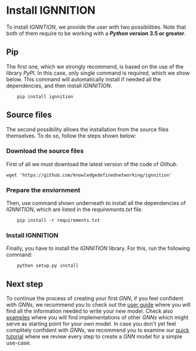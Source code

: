 # Install IGNNITION
To install *IGNNTION*, we provide the user with two possibilities. Note that both of them require to be working with a ***Python* version 3.5 or greater**.

## Pip
The first one, which we strongly recommend, is based on the use of the library *PyPI*. In this case, only single command is required, which we show below. This command will automatically install if needed all the dependencies, and then install *IGNNITION*.

```
    pip install ignnition
```

## Source files
The second possibility allows the installation from the source files themselves. To do so, follow the steps shown below:

### Download the source files
First of all we must download the latest version of the code of *Github*.

```
wget 'https://github.com/knowledgedefinednetworking/ignnition'
```

### Prepare the enviornment
Then, use command shown underneath to install all the dependencies of *IGNNITION*, which are listed in the *requirements.txt* file.

```
    pip install -r requirements.txt
```

### Install IGNNITION
Finally, you have to install the *IGNNITION* library. For this, run the following command:

```
    python setup.py install
```

## Next step
To continue the process of creating your first *GNN*, if you feel confident with *GNNs*, we recommend you to check out the [user guide](../model_description/#generate-your-gnn) where you will find all the information needed to write your new model. Check also [examples](examples.md) where you will find implementations of other *GNNs* which might serve as starting point for your own model. In case you don't yet feel complitely confident with *GNNs*, we recommend you to examine our [quick tutorial](quick_tutorial.md) where we review every step to create a *GNN* model for a simple use-case.
